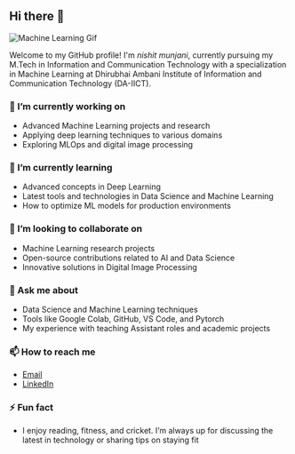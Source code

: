 ## Hi there 👋

![Machine Learning Gif](https://user-images.githubusercontent.com/74038190/229223263-cf2e4b07-2615-4f87-9c38-e37600f8381a.gif)

Welcome to my GitHub profile! I'm *nishit munjani*, currently pursuing my M.Tech in Information and Communication Technology with a specialization in Machine Learning at Dhirubhai Ambani Institute of Information and Communication Technology (DA-IICT).

### 🔭 I’m currently working on
- Advanced Machine Learning projects and research
- Applying deep learning techniques to various domains
- Exploring MLOps and digital image processing

### 🌱 I’m currently learning
- Advanced concepts in Deep Learning
- Latest tools and technologies in Data Science and Machine Learning
- How to optimize ML models for production environments

### 👯 I’m looking to collaborate on
- Machine Learning research projects
- Open-source contributions related to AI and Data Science
- Innovative solutions in Digital Image Processing

### 💬 Ask me about
- Data Science and Machine Learning techniques
- Tools like Google Colab, GitHub, VS Code, and Pytorch
- My experience with teaching Assistant roles and academic projects

### 📫 How to reach me
- [Email](mailto:202311026@daiict.ac.in)
- [LinkedIn](https://www.linkedin.com/in/nishit-munjani/)

### ⚡ Fun fact
- I enjoy reading, fitness, and cricket. I’m always up for discussing the latest in technology or sharing tips on staying fit
